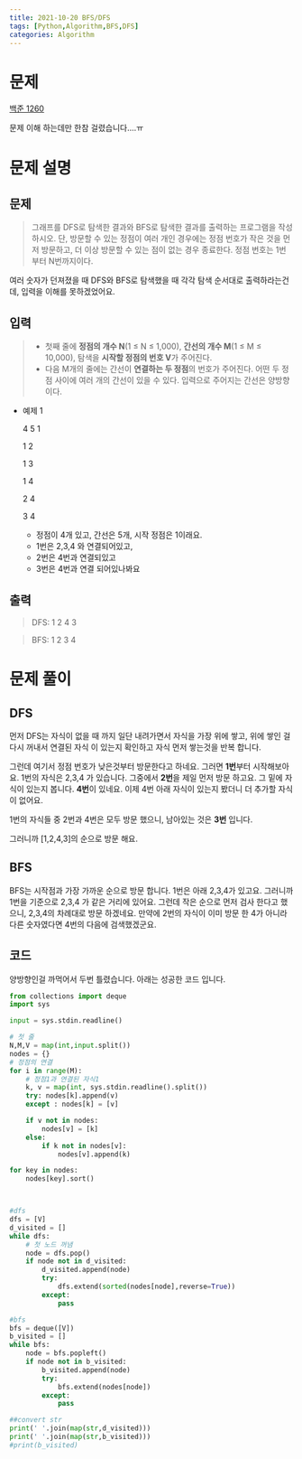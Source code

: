 ```yaml
---
title: 2021-10-20 BFS/DFS
tags: [Python,Algorithm,BFS,DFS]
categories: Algorithm
---
```


# 문제 
[백준 1260](https://www.acmicpc.net/problem/1260)

문제 이해 하는데만 한참 걸렸습니다....ㅠ
# 문제 설명 
## 문제 
> 그래프를 DFS로 탐색한 결과와 BFS로 탐색한 결과를 출력하는 프로그램을 작성하시오. 단, 방문할 수 있는 정점이 여러 개인 경우에는 정점 번호가 작은 것을 먼저 방문하고, 더 이상 방문할 수 있는 점이 없는 경우 종료한다. 정점 번호는 1번부터 N번까지이다.


여러 숫자가 던져졌을 때 DFS와 BFS로 탐색했을 때 각각 탐색 순서대로 출력하라는건데, 입력을 이해를 못하겠었어요. 

## 입력 
> - 첫째 줄에 **정점의 개수 N**(1 ≤ N ≤ 1,000), **간선의 개수 M**(1 ≤ M ≤ 10,000), 탐색을 **시작할 정점의 번호 V**가 주어진다.
> - 다음 M개의 줄에는 간선이 **연결하는 두 정점**의 번호가 주어진다. 
어떤 두 정점 사이에 여러 개의 간선이 있을 수 있다. 입력으로 주어지는 간선은 양방향이다.

- 예제 1

    4 5 1

    1 2

    1 3

    1 4

    2 4

    3 4

    - 정점이 4개 있고, 간선은 5개, 시작 정점은 1이래요. 
    - 1번은 2,3,4 와 연결되어있고,
    - 2번은 4번과 연결되있고 
    - 3번은 4번과 연결 되어있나봐요 


## 출력 
> DFS: 1 2 4 3

> BFS: 1 2 3 4



# 문제 풀이 
## DFS 
먼저 DFS는 자식이 없을 때 까지 일단 내려가면서 자식을 가장 위에 쌓고, 위에 쌓인 걸 다시 꺼내서 연결된 자식 이 있는지 확인하고 자식 먼저 쌓는것을 반복 합니다. 

그런데 여기서 정점 번호가 낮은것부터 방문한다고 하네요.
그러면 **1번**부터 시작해보아요. 
1번의 자식은 2,3,4 가 있습니다. 그중에서 **2번**을 제일 먼저 방문 하고요. 그 밑에 자식이 있는지 봅니다. 
**4번**이 있네요. 이제 4번 아래 자식이 있는지 봤더니 더 추가할 자식이 없어요. 

1번의 자식들 중 2번과 4번은 모두 방문 했으니, 남아있는 것은 **3번** 입니다. 

그러니까 [1,2,4,3]의 순으로 방문 해요. 

## BFS
BFS는 시작점과 가장 가까운 순으로 방문 합니다. 
1번은 아래 2,3,4가 있고요. 그러니까 1번을 기준으로 2,3,4 가 같은 거리에 있어요. 그런데 작은 순으로 먼저 검사 한다고 했으니, 2,3,4의 차례대로 방문 하겠네요. 만약에 2번의 자식이 이미 방문 한 4가 아니라 다른 숫자였다면 4번의 다음에 검색했겠군요. 

## 코드 

양방향인걸 까먹어서 두번 틀렸습니다. 아래는 성공한 코드 입니다. 

```python
from collections import deque
import sys

input = sys.stdin.readline()

# 첫 줄
N,M,V = map(int,input.split())
nodes = {}
# 정점의 연결
for i in range(M):
    # 정점1과 연결된 자식1
    k, v = map(int, sys.stdin.readline().split())
    try: nodes[k].append(v)
    except : nodes[k] = [v]

    if v not in nodes:
        nodes[v] = [k]
    else:
        if k not in nodes[v]:
            nodes[v].append(k)

for key in nodes:
    nodes[key].sort()



#dfs
dfs = [V]
d_visited = []
while dfs:
    # 첫 노드 꺼냄
    node = dfs.pop()
    if node not in d_visited:
        d_visited.append(node)
        try:
            dfs.extend(sorted(nodes[node],reverse=True))
        except:
            pass

#bfs
bfs = deque([V])
b_visited = []
while bfs:
    node = bfs.popleft()
    if node not in b_visited:
        b_visited.append(node)
        try:
            bfs.extend(nodes[node])
        except:
            pass

##convert str
print(' '.join(map(str,d_visited)))
print(' '.join(map(str,b_visited)))
#print(b_visited)
```
 

